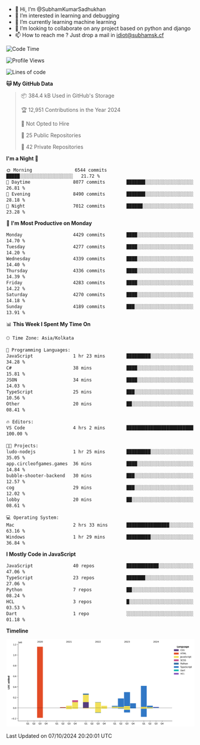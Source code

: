 - 👋 Hi, I’m @SubhamKumarSadhukhan
- 👀 I’m interested in learning and debugging
- 🌱 I’m currently learning machine learning
- 💞️ I’m looking to collaborate on any project based on python and django
- 📫 How to reach me ?
      Just drop a mail in idiot@subhamsk.cf

<!---
SubhamKumarSadhukhan/SubhamKumarSadhukhan is a ✨ special ✨ repository because its `README.md` (this file) appears on your GitHub profile.
You can click the Preview link to take a look at your changes.
--->


<!--START_SECTION:waka-->
![Code Time](http://img.shields.io/badge/Code%20Time-2%2C554%20hrs-blue)

![Profile Views](http://img.shields.io/badge/Profile%20Views-3-blue)

![Lines of code](https://img.shields.io/badge/From%20Hello%20World%20I%27ve%20Written-2.8%20million%20lines%20of%20code-blue)

**🐱 My GitHub Data** 

> 📦 384.4 kB Used in GitHub's Storage 
 > 
> 🏆 12,951 Contributions in the Year 2024
 > 
> 🚫 Not Opted to Hire
 > 
> 📜 25 Public Repositories 
 > 
> 🔑 42 Private Repositories 
 > 
**I'm a Night 🦉** 

```text
🌞 Morning                6544 commits        █████░░░░░░░░░░░░░░░░░░░░   21.72 % 
🌆 Daytime                8077 commits        ███████░░░░░░░░░░░░░░░░░░   26.81 % 
🌃 Evening                8490 commits        ███████░░░░░░░░░░░░░░░░░░   28.18 % 
🌙 Night                  7012 commits        ██████░░░░░░░░░░░░░░░░░░░   23.28 % 
```
📅 **I'm Most Productive on Monday** 

```text
Monday                   4429 commits        ████░░░░░░░░░░░░░░░░░░░░░   14.70 % 
Tuesday                  4277 commits        ████░░░░░░░░░░░░░░░░░░░░░   14.20 % 
Wednesday                4339 commits        ████░░░░░░░░░░░░░░░░░░░░░   14.40 % 
Thursday                 4336 commits        ████░░░░░░░░░░░░░░░░░░░░░   14.39 % 
Friday                   4283 commits        ████░░░░░░░░░░░░░░░░░░░░░   14.22 % 
Saturday                 4270 commits        ████░░░░░░░░░░░░░░░░░░░░░   14.18 % 
Sunday                   4189 commits        ███░░░░░░░░░░░░░░░░░░░░░░   13.91 % 
```


📊 **This Week I Spent My Time On** 

```text
🕑︎ Time Zone: Asia/Kolkata

💬 Programming Languages: 
JavaScript               1 hr 23 mins        █████████░░░░░░░░░░░░░░░░   34.28 % 
C#                       38 mins             ████░░░░░░░░░░░░░░░░░░░░░   15.81 % 
JSON                     34 mins             ████░░░░░░░░░░░░░░░░░░░░░   14.03 % 
TypeScript               25 mins             ███░░░░░░░░░░░░░░░░░░░░░░   10.56 % 
Other                    20 mins             ██░░░░░░░░░░░░░░░░░░░░░░░   08.41 % 

🔥 Editors: 
VS Code                  4 hrs 2 mins        █████████████████████████   100.00 % 

🐱‍💻 Projects: 
ludo-nodejs              1 hr 25 mins        █████████░░░░░░░░░░░░░░░░   35.05 % 
app.circleofgames.games  36 mins             ████░░░░░░░░░░░░░░░░░░░░░   14.84 % 
bubble-shooter-backend   30 mins             ███░░░░░░░░░░░░░░░░░░░░░░   12.57 % 
cog                      29 mins             ███░░░░░░░░░░░░░░░░░░░░░░   12.02 % 
lobby                    20 mins             ██░░░░░░░░░░░░░░░░░░░░░░░   08.61 % 

💻 Operating System: 
Mac                      2 hrs 33 mins       ████████████████░░░░░░░░░   63.16 % 
Windows                  1 hr 29 mins        █████████░░░░░░░░░░░░░░░░   36.84 % 
```

**I Mostly Code in JavaScript** 

```text
JavaScript               40 repos            ████████████░░░░░░░░░░░░░   47.06 % 
TypeScript               23 repos            ███████░░░░░░░░░░░░░░░░░░   27.06 % 
Python                   7 repos             ██░░░░░░░░░░░░░░░░░░░░░░░   08.24 % 
HCL                      3 repos             █░░░░░░░░░░░░░░░░░░░░░░░░   03.53 % 
Dart                     1 repo              ░░░░░░░░░░░░░░░░░░░░░░░░░   01.18 % 
```



**Timeline**

![Lines of Code chart](https://raw.githubusercontent.com/SubhamKumarSadhukhan/SubhamKumarSadhukhan/main/assets/bar_graph.png)


 Last Updated on 07/10/2024 20:20:01 UTC
<!--END_SECTION:waka-->
